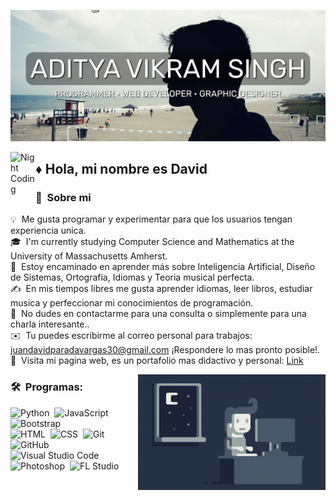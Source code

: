 ![Aditya Vikram Singh Banner](https://raw.githubusercontent.com/AVS1508/AVS1508/master/assets/Aditya%20Vikram%20Singh%20Banner.jpg)


<img alt="Night Coding" src="./assets/Hand%20Wave.gif" width='40' align="left"/><h2>♦ Hola, mi nombre es David</h2>

<!-- ## 👋 &nbsp;Hey there! I'm Aditya -->

### 💎 &nbsp;Sobre mi

💡 &nbsp;Me gusta programar y experimentar para que los usuarios tengan experiencia unica.\
🎓 &nbsp;I'm currently studying Computer Science and Mathematics at the University of Massachusetts Amherst.\
🌱 &nbsp;Estoy encaminado en aprender más sobre Inteligencia Artificial, Diseño de Sistemas, Ortografia, Idiomas y Teoria musical perfecta.\
✍️ &nbsp;En mis tiempos libres me gusta aprender idiomas, leer libros, estudiar musica y perfeccionar mi conocimientos de programación.\
💬 &nbsp;No dudes en contactarme para una consulta o simplemente para una charla interesante..\
✉️ &nbsp;Tu puedes escribirme al correo personal para trabajos: juandavidparadavargas30@gmail.com ¡Respondere lo mas pronto posible!.\
📄 &nbsp;Visita mi pagina web, es un portafolio mas didactivo y personal: [Link](https://www.adityavsingh.com/resume.html)

<img alt="Night Coding" src="https://raw.githubusercontent.com/AVS1508/AVS1508/master/assets/Night-Coding.gif" align="right"/>

### 🛠 &nbsp;Programas:

![Python](https://img.shields.io/badge/-Python-05122A?style=flat&logo=python)&nbsp;
![JavaScript](https://img.shields.io/badge/-JavaScript-05122A?style=flat&logo=javascript)&nbsp;
![Bootstrap](https://img.shields.io/badge/-Bootstrap-05122A?style=flat&logo=bootstrap&logoColor=563D7C)\
![HTML](https://img.shields.io/badge/-HTML-05122A?style=flat&logo=HTML5)&nbsp;
![CSS](https://img.shields.io/badge/-CSS-05122A?style=flat&logo=CSS3&logoColor=1572B6)&nbsp;
![Git](https://img.shields.io/badge/-Git-05122A?style=flat&logo=git)&nbsp;
![GitHub](https://img.shields.io/badge/-GitHub-05122A?style=flat&logo=github)&nbsp;
![Visual Studio Code](https://img.shields.io/badge/-Visual%20Studio%20Code-05122A?style=flat&logo=visual-studio-code&logoColor=007ACC)&nbsp;
![Photoshop](https://img.shields.io/badge/-Photoshop-05122A?style=flat&logo=adobe-photoshop)&nbsp;
![FL Studio](https://img.shields.io/badge/FL%20Studio-🎶-orange?style=for-the-badge&logo=flstudio&logoColor=white)

&nbsp;




